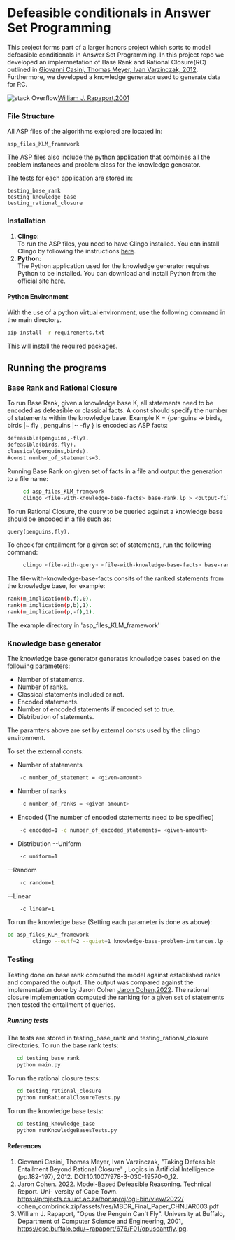 # Defeasible conditionals in Answer Set Programming

This project forms part of a larger honors project which
sorts to model defeasible conditionals in Answer Set
Programming. In this project repo we developed an
implemnetation of Base Rank and Rational Closure(RC)
outlined in
[Giovanni Casini, Thomas Meyer, Ivan Varzinczak, 2012](#1).
Furthermore, we developed a knowledge generator used to
generate data for RC.

![stack Overflow](https://www.cse.buffalo.edu/~rapaport/676/F01/opuscantfly.jpg)[William J. Rapaport,2001](#3)

### File Structure

All ASP files of the algorithms explored are located in:

```
asp_files_KLM_framework
```

The ASP files also include the python application that
combines all the problem instances and problem class for the
knowledge generator.

The tests for each application are stored in:

```
testing_base_rank
testing_knowledge_base
testing_rational_closure
```

### Installation

1. **Clingo**:  
   To run the ASP files, you need to have Clingo installed.
   You can install Clingo by following the instructions
   [here](https://potassco.org/clingo/).
2. **Python**:  
   The Python application used for the knowledge generator
   requires Python to be installed. You can download and
   install Python from the official site
   [here](https://www.python.org/downloads/).

#### Python Environment

With the use of a python virtual environment, use the
following command in the main directory.

```bash
pip install -r requirements.txt
```

This will install the required packages.

## Running the programs

### Base Rank and Rational Closure

To run Base Rank, given a knowledge base K, all statements
need to be encoded as defeasible or classical facts. A const
should specify the number of statements within the knowledge
base. Example K = {penguins -> birds, birds |~ fly ,
penguins |~ -fly } is encoded as ASP facts:

```asp
defeasible(penguins,-fly).
defeasible(birds,fly).
classical(penguins,birds).
#const number_of_statements=3.
```

Running Base Rank on given set of facts in a file and output
the generation to a file name:

```bash
     cd asp_files_KLM_framework
     clingo <file-with-knowledge-base-facts> base-rank.lp > <output-file-name>
```

To run Rational Closure, the query to be queried against a
knowledge base should be encoded in a file such as:

```asp
query(penguins,fly).
```

To check for entailment for a given set of statements, run
the following command:

```bash
     clingo <file-with-query> <file-with-knowledge-base-facts> base-rank.lp rational-closure.lp > <output-file-name>
```
The file-with-knowledge-base-facts consits of the ranked statements from the knowledge base, for example:
```bash
rank(m_implication(b,f),0).
rank(m_implication(p,b),1).
rank(m_implication(p,-f),1).
```
The example directory in 'asp_files_KLM_framework' 
### Knowledge base generator

The knowledge base generator generates knowledge bases based
on the following parameters:

- Number of statements.
- Number of ranks.
- Classical statements included or not.
- Encoded statements.
- Number of encoded statements if encoded set to true.
- Distribution of statements.

The paramters above are set by external consts used by the
clingo environment.

To set the external consts:

- Number of statements

```bash
    -c number_of_statement = <given-amount>
```

- Number of ranks

```bash
    -c number_of_ranks = <given-amount>
```

- Encoded (The number of encoded statements need to be
  specified)

```bash
    -c encoded=1 -c number_of_encoded_statements= <given-amount>
```

- Distribution --Uniform

```bash
    -c uniform=1
```

--Random

```bash
    -c random=1
```

--Linear

```bash
    -c linear=1
```

To run the knowledge base (Setting each parameter is done as
above):

```bash
cd asp_files_KLM_framework
        clingo --outf=2 --quiet=1 knowledge-base-problem-instances.lp -c number_of_ranks=<given-amount> -c number_of_statements=<given-amount> -c uniform=1 knowledge-base-problem-class.lp "functions.lp" > <output-file>
```


### Testing

Testing done on base rank computed the model against
established ranks and compared the output. The output was
compared against the implementation done by Jaron Cohen
[Jaron Cohen,2022](#2). The rational closure implementation
computed the ranking for a given set of statements then
tested the entailment of queries.

##### Running tests

The tests are stored in testing_base_rank and
testing_rational_closure directories. To run the base rank
tests:

```bash
   cd testing_base_rank
   python main.py
```

To run the rational closure tests:

```bash
   cd testing_rational_closure
   python runRationalClosureTests.py
```

To run the knowledge base tests:

```bash
   cd testing_knowledge_base
   python runKnowledgeBasesTests.py
```

#### References

1. Giovanni Casini, Thomas Meyer, Ivan Varzinczak, "Taking
   Defeasible Entailment Beyond Rational Closure" , Logics
   in Artificial Intelligence (pp.182-197), 2012.
   DOI:10.1007/978-3-030-19570-0_12.
2. Jaron Cohen. 2022. Model-Based Defeasible Reasoning.
   Technical Report. Uni- versity of Cape Town.
   https://projects.cs.uct.ac.za/honsproj/cgi-bin/view/2022/
   cohen_combrinck.zip/assets/res/MBDR_Final_Paper_CHNJAR003.pdf
3. William J. Rapaport, "Opus the Penguin Can't Fly".
   University at Buffalo, Department of Computer Science and
   Engineering, 2001,
   https://cse.buffalo.edu/~rapaport/676/F01/opuscantfly.jpg.
